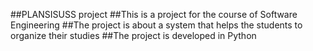 ##PLANSISUSS project
##This is a project for the course of Software Engineering
##The project is about a system that helps the students to organize their studies
##The project is developed in Python
